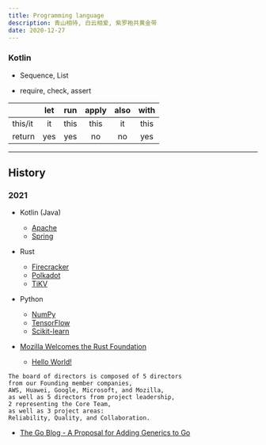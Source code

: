 ```yaml
---
title: Programming language
description: 青山相待, 白云相爱, 紫罗袍共黄金带
date: 2020-12-27
---
```


### Kotlin

* Sequence, List

* require, check, assert

|         |  let  |  run  | apply | also | with |
| ------- |:-----:|:-----:|:-----:|:----:|:----:|
| this/it |  it   | this  |  this |  it  | this |
| return  |  yes  | yes   |  no   |  no  | yes  |

------------------

## History

### 2021

* Kotlin (Java)
  - [Apache](https://github.com/apache)
  - [Spring](https://spring.io)
* Rust
  - [Firecracker](https://github.com/firecracker-microvm/firecracker)
  - [Polkadot](https://github.com/paritytech/polkadot)
  - [TiKV](https://github.com/tikv/tikv)
* Python
  - [NumPy](https://github.com/numpy/numpy)
  - [TensorFlow](https://github.com/tensorflow/tensorflow)
  - [Scikit-learn](https://github.com/scikit-learn/scikit-learn)

* [Mozilla Welcomes the Rust Foundation](https://blog.mozilla.org/blog/2021/02/08/mozilla-welcomes-the-rust-foundation/)
  - [Hello World!](https://foundation.rust-lang.org/posts/2021-02-08-hello-world/)

```
The board of directors is composed of 5 directors
from our Founding member companies,
AWS, Huawei, Google, Microsoft, and Mozilla,
as well as 5 directors from project leadership,
2 representing the Core Team,
as well as 3 project areas:
Reliability, Quality, and Collaboration.
```

* [The Go Blog - A Proposal for Adding Generics to Go](https://blog.golang.org/generics-proposal)
